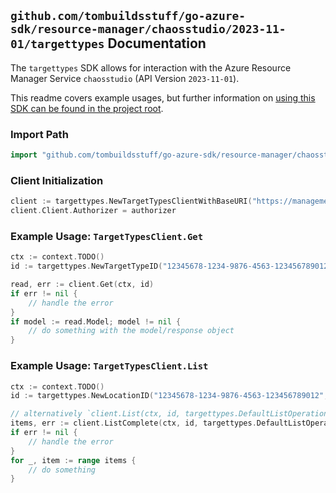 
## `github.com/tombuildsstuff/go-azure-sdk/resource-manager/chaosstudio/2023-11-01/targettypes` Documentation

The `targettypes` SDK allows for interaction with the Azure Resource Manager Service `chaosstudio` (API Version `2023-11-01`).

This readme covers example usages, but further information on [using this SDK can be found in the project root](https://github.com/tombuildsstuff/go-azure-sdk/tree/main/docs).

### Import Path

```go
import "github.com/tombuildsstuff/go-azure-sdk/resource-manager/chaosstudio/2023-11-01/targettypes"
```


### Client Initialization

```go
client := targettypes.NewTargetTypesClientWithBaseURI("https://management.azure.com")
client.Client.Authorizer = authorizer
```


### Example Usage: `TargetTypesClient.Get`

```go
ctx := context.TODO()
id := targettypes.NewTargetTypeID("12345678-1234-9876-4563-123456789012", "locationValue", "targetTypeValue")

read, err := client.Get(ctx, id)
if err != nil {
	// handle the error
}
if model := read.Model; model != nil {
	// do something with the model/response object
}
```


### Example Usage: `TargetTypesClient.List`

```go
ctx := context.TODO()
id := targettypes.NewLocationID("12345678-1234-9876-4563-123456789012", "locationValue")

// alternatively `client.List(ctx, id, targettypes.DefaultListOperationOptions())` can be used to do batched pagination
items, err := client.ListComplete(ctx, id, targettypes.DefaultListOperationOptions())
if err != nil {
	// handle the error
}
for _, item := range items {
	// do something
}
```
